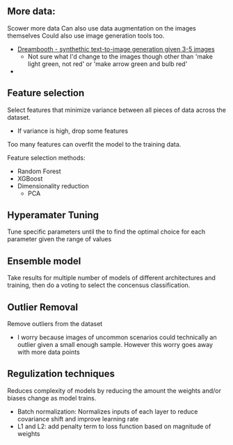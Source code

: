 ## More data:
Scower more data 
Can also use data augmentation on the images themselves
Could also use image generation tools too.
* [Dreambooth - synthethic text-to-image generation given 3-5 images](https://dreambooth.github.io/)
	* Not sure what I'd change to the images though other than 'make light green, not red' or 'make arrow green and bulb red'
* 
## Feature selection
Select features that minimize variance between all pieces of data across the dataset. 
* If variance is high, drop some features

Too many features can overfit the model to the training data.

Feature selection methods:
* Random Forest
* XGBoost
* Dimensionality reduction
	* PCA

## Hyperamater Tuning
Tune specific parameters until the to find the optimal choice for each parameter given the range of values

## Ensemble model
Take results for multiple number of models of different architectures and training, then do a voting to select the concensus classification.
## Outlier Removal
Remove outliers from the dataset
* I worry because images of uncommon scenarios could technically an outlier given a small enough sample. However this worry goes away with more data points 

## Regulization techniques
Reduces complexity of models by reducing the amount the weights and/or biases change as model trains.

* Batch normalization: Normalizes inputs of each layer to reduce covariance shift and improve learning rate
* L1 and L2: add penalty term to loss function based on magnitude of weights